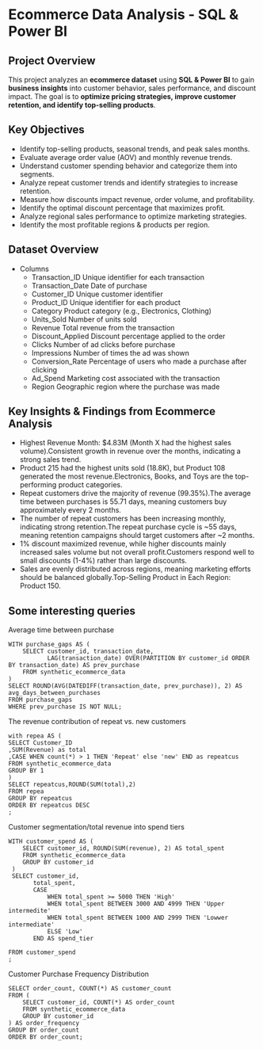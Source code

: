 # Ecommerce Data Analysis - SQL & Power BI

## Project Overview
This project analyzes an **ecommerce dataset** using **SQL & Power BI** to gain **business insights** into customer behavior, sales performance, and discount impact. The goal is to **optimize pricing strategies, improve customer retention, and identify top-selling products**.

## Key Objectives
- Identify top-selling products, seasonal trends, and peak sales months.
- Evaluate average order value (AOV) and monthly revenue trends.
- Understand customer spending behavior and categorize them into segments.
- Analyze repeat customer trends and identify strategies to increase retention.
- Measure how discounts impact revenue, order volume, and profitability.
- Identify the optimal discount percentage that maximizes profit.
- Analyze regional sales performance to optimize marketing strategies.
- Identify the most profitable regions & products per region.

## Dataset Overview
- Columns
  - Transaction_ID	Unique identifier for each transaction
  - Transaction_Date	Date of purchase
  - Customer_ID	Unique customer identifier
  - Product_ID	Unique identifier for each product
  - Category	Product category (e.g., Electronics, Clothing)
  - Units_Sold	Number of units sold
  - Revenue	Total revenue from the transaction
  - Discount_Applied	Discount percentage applied to the order
  - Clicks	Number of ad clicks before purchase
  - Impressions	Number of times the ad was shown
  - Conversion_Rate	Percentage of users who made a purchase after clicking
  - Ad_Spend	Marketing cost associated with the transaction
  - Region	Geographic region where the purchase was made
  
## Key Insights & Findings from Ecommerce Analysis
- Highest Revenue Month: $4.83M (Month X had the highest sales volume).Consistent growth in revenue over the months, indicating a strong sales trend.
- Product 215 had the highest units sold (18.8K), but Product 108 generated the most revenue.Electronics, Books, and Toys are the top-performing product categories.
- Repeat customers drive the majority of revenue (99.35%).The average time between purchases is 55.71 days, meaning customers buy approximately every 2 months.
- The number of repeat customers has been increasing monthly, indicating strong retention.The repeat purchase cycle is ~55 days, meaning retention campaigns should target customers after ~2 months.
- 1% discount maximized revenue, while higher discounts mainly increased sales volume but not overall profit.Customers respond well to small discounts (1-4%) rather than large discounts.
- Sales are evenly distributed across regions, meaning marketing efforts should be balanced globally.Top-Selling Product in Each Region: Product 150.

## Some interesting queries

Average time between purchase
```
WITH purchase_gaps AS (
    SELECT customer_id, transaction_date,
           LAG(transaction_date) OVER(PARTITION BY customer_id ORDER BY transaction_date) AS prev_purchase
    FROM synthetic_ecommerce_data
)
SELECT ROUND(AVG(DATEDIFF(transaction_date, prev_purchase)), 2) AS avg_days_between_purchases
FROM purchase_gaps
WHERE prev_purchase IS NOT NULL;
```
The revenue contribution of repeat vs. new customers
```
with repea AS (
SELECT Customer_ID
,SUM(Revenue) as total
,CASE WHEN count(*) > 1 THEN 'Repeat' else 'new' END as repeatcus
FROM synthetic_ecommerce_data
GROUP BY 1
)
SELECT repeatcus,ROUND(SUM(total),2)
FROM repea
GROUP BY repeatcus
ORDER BY repeatcus DESC
;
```
Customer segmentation/total revenue into spend tiers
```
WITH customer_spend AS (
    SELECT customer_id, ROUND(SUM(revenue), 2) AS total_spent
    FROM synthetic_ecommerce_data 
    GROUP BY customer_id
 )
 SELECT customer_id,
       total_spent,
       CASE 
           WHEN total_spent >= 5000 THEN 'High' 
           WHEN total_spent BETWEEN 3000 AND 4999 THEN 'Upper intermedite'
           WHEN total_spent BETWEEN 1000 AND 2999 THEN 'Lowwer intermediate' 
           ELSE 'Low' 
       END AS spend_tier

FROM customer_spend
;
```
Customer Purchase Frequency Distribution
```
SELECT order_count, COUNT(*) AS customer_count 
FROM (
    SELECT customer_id, COUNT(*) AS order_count 
    FROM synthetic_ecommerce_data 
    GROUP BY customer_id
) AS order_frequency
GROUP BY order_count 
ORDER BY order_count;
```
